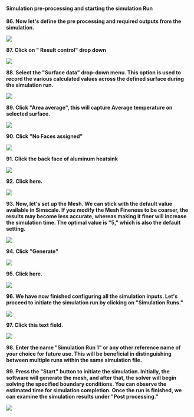 #### Simulation pre-processing and starting the simulation Run

**86. Now let's define the pre processing and required outputs from the simulation.**

![](https://ajeuwbhvhr.cloudimg.io/colony-recorder.s3.amazonaws.com/files/2023-08-09/de79baab-caa5-4429-8324-0dae9d197988/File.jpeg?tl_px=0,176&br_px=859,657&force_format=png&width=560.0&wat_scale=50&wat=1&wat_opacity=0.7&wat_gravity=northwest&wat_url=https://colony-recorder.s3.us-west-1.amazonaws.com/images/watermarks/FB923C_standard.png&wat_pad=23,212)

**87. Click on " Result control" drop down**

![](https://ajeuwbhvhr.cloudimg.io/colony-recorder.s3.amazonaws.com/files/2023-08-09/8792ac1d-4f33-4440-97a2-28b05d1a24c3/File.jpeg?tl_px=0,176&br_px=859,657&force_format=png&width=560.0&wat_scale=50&wat=1&wat_opacity=0.7&wat_gravity=northwest&wat_url=https://colony-recorder.s3.us-west-1.amazonaws.com/images/watermarks/FB923C_standard.png&wat_pad=15,212)

**88. Select the "Surface data" drop-down menu. This option is used to record the various calculated values across the defined surface during the simulation run.**

![](https://ajeuwbhvhr.cloudimg.io/colony-recorder.s3.amazonaws.com/files/2023-08-09/0fa8cd0a-064f-4480-a3ad-cb8e7e179f9b/File.jpeg?tl_px=0,176&br_px=859,657&force_format=png&width=560.0&wat_scale=50&wat=1&wat_opacity=0.7&wat_gravity=northwest&wat_url=https://colony-recorder.s3.us-west-1.amazonaws.com/images/watermarks/FB923C_standard.png&wat_pad=126,171)

**89. Click "Area average", this will capture Average temperature on selected surface.**

![](https://ajeuwbhvhr.cloudimg.io/colony-recorder.s3.amazonaws.com/files/2023-08-09/f49c229f-218b-4adb-952d-494913556140/File.jpeg?tl_px=0,176&br_px=859,657&force_format=png&width=560.0&wat_scale=50&wat=1&wat_opacity=0.7&wat_gravity=northwest&wat_url=https://colony-recorder.s3.us-west-1.amazonaws.com/images/watermarks/FB923C_standard.png&wat_pad=164,181)

**90. Click "No Faces assigned"**

![](https://ajeuwbhvhr.cloudimg.io/colony-recorder.s3.amazonaws.com/files/2023-08-09/b521397a-f399-42a8-83a0-e5284c2f5aa5/File.jpeg?tl_px=0,23&br_px=859,504&force_format=png&width=560.0&wat_scale=50&wat=1&wat_opacity=0.7&wat_gravity=northwest&wat_url=https://colony-recorder.s3.us-west-1.amazonaws.com/images/watermarks/FB923C_standard.png&wat_pad=211,138)

**91. Click the back face of aluminum heatsink**

![](https://ajeuwbhvhr.cloudimg.io/colony-recorder.s3.amazonaws.com/files/2023-08-09/983c3f1d-9573-4072-8c4d-a381142107e2/File.jpeg?tl_px=233,0&br_px=1093,480&force_format=png&width=560.0&wat_scale=50&wat=1&wat_opacity=0.7&wat_gravity=northwest&wat_url=https://colony-recorder.s3.us-west-1.amazonaws.com/images/watermarks/FB923C_standard.png&wat_pad=262,131)

**92. Click here.**

![](https://ajeuwbhvhr.cloudimg.io/colony-recorder.s3.amazonaws.com/files/2023-08-09/a7238665-da86-4635-a0a2-bc2163103dba/File.jpeg?tl_px=125,0&br_px=984,480&force_format=png&width=560.0&wat_scale=50&wat=1&wat_opacity=0.7&wat_gravity=northwest&wat_url=https://colony-recorder.s3.us-west-1.amazonaws.com/images/watermarks/FB923C_standard.png&wat_pad=262,32)

**93. Now, let's set up the Mesh. We can stick with the default value available in Simscale. If you modify the Mesh Fineness to be coarser, the results may become less accurate, whereas making it finer will increase the simulation time. The optimal value is "5," which is also the default setting.**

![](https://ajeuwbhvhr.cloudimg.io/colony-recorder.s3.amazonaws.com/files/2023-08-09/008a9cfa-e088-4d39-94cd-dc5f94f234db/File.jpeg?tl_px=0,176&br_px=859,657&force_format=png&width=560.0&wat_scale=50&wat=1&wat_opacity=0.7&wat_gravity=northwest&wat_url=https://colony-recorder.s3.us-west-1.amazonaws.com/images/watermarks/FB923C_standard.png&wat_pad=39,225)

**94. Click "Generate"**

![](https://ajeuwbhvhr.cloudimg.io/colony-recorder.s3.amazonaws.com/files/2023-08-09/c138f982-44ba-49da-8e3c-203ef4af24ad/File.jpeg?tl_px=122,176&br_px=981,657&force_format=png&width=560.0&wat_scale=50&wat=1&wat_opacity=0.7&wat_gravity=northwest&wat_url=https://colony-recorder.s3.us-west-1.amazonaws.com/images/watermarks/FB923C_standard.png&wat_pad=262,212)

**95. Click here.**

![](https://ajeuwbhvhr.cloudimg.io/colony-recorder.s3.amazonaws.com/files/2023-08-09/8ac9732a-a102-4174-a636-7169fb20135e/File.jpeg?tl_px=126,0&br_px=986,480&force_format=png&width=560.0&wat_scale=50&wat=1&wat_opacity=0.7&wat_gravity=northwest&wat_url=https://colony-recorder.s3.us-west-1.amazonaws.com/images/watermarks/FB923C_standard.png&wat_pad=262,31)

**96. We have now finished configuring all the simulation inputs. Let's proceed to initiate the simulation run by clicking on "Simulation Runs."**

![](https://ajeuwbhvhr.cloudimg.io/colony-recorder.s3.amazonaws.com/files/2023-08-09/37765b75-5bbf-4d96-8581-42267b9dbbd6/File.jpeg?tl_px=0,176&br_px=859,657&force_format=png&width=560.0&wat_scale=50&wat=1&wat_opacity=0.7&wat_gravity=northwest&wat_url=https://colony-recorder.s3.us-west-1.amazonaws.com/images/watermarks/FB923C_standard.png&wat_pad=70,218)

**97. Click this text field.**

![](https://ajeuwbhvhr.cloudimg.io/colony-recorder.s3.amazonaws.com/files/2023-08-09/77ebbf34-1896-413c-b5d6-95f7254c7b86/File.jpeg?tl_px=323,0&br_px=1183,480&force_format=png&width=560.0&wat_scale=50&wat=1&wat_opacity=0.7&wat_gravity=northwest&wat_url=https://colony-recorder.s3.us-west-1.amazonaws.com/images/watermarks/FB923C_standard.png&wat_pad=262,60)

**98. Enter the name "Simulation Run 1" or any other reference name of your choice for future use. This will be beneficial in distinguishing between multiple runs within the same simulation file.**

**99. Press the "Start" button to initiate the simulation. Initially, the software will generate the mesh, and after that, the solver will begin solving the specified boundary conditions. You can observe the estimated time for simulation completion. Once the run is finished, we can examine the simulation results under "Post processing."**

![](https://ajeuwbhvhr.cloudimg.io/colony-recorder.s3.amazonaws.com/files/2023-08-09/85207ed9-30d3-4bf4-b5e0-b68d577dabc6/File.jpeg?tl_px=73,70&br_px=933,551&force_format=png&width=560.0&wat_scale=50&wat=1&wat_opacity=0.7&wat_gravity=northwest&wat_url=https://colony-recorder.s3.us-west-1.amazonaws.com/images/watermarks/FB923C_standard.png&wat_pad=262,138)